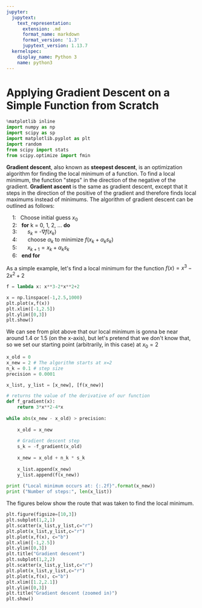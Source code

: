 ```yaml
---
jupyter:
  jupytext:
    text_representation:
      extension: .md
      format_name: markdown
      format_version: '1.3'
      jupytext_version: 1.13.7
  kernelspec:
    display_name: Python 3
    name: python3
---
```


<!-- #region id="FWqocWafJFjI" -->
# Applying Gradient Descent on a Simple Function from Scratch
<!-- #endregion -->

```python id="14n7kwOaIpHS" executionInfo={"status": "ok", "timestamp": 1636821088634, "user_tz": -330, "elapsed": 812, "user": {"displayName": "Sparsh Agarwal", "photoUrl": "https://lh3.googleusercontent.com/a/default-user=s64", "userId": "13037694610922482904"}}
%matplotlib inline
import numpy as np
import scipy as sp
import matplotlib.pyplot as plt
import random
from scipy import stats
from scipy.optimize import fmin
```

<!-- #region id="wwOazYhhIpHW" -->
<b>Gradient descent</b>, also known as <b>steepest descent</b>, is an optimization algorithm for finding the local minimum of a function. To find a local minimum, the function "steps" in the  direction of the negative of the gradient. <b>Gradient ascent</b> is the same as gradient descent, except that it steps in the direction of the positive of the gradient and therefore finds local maximums instead of minimums. The algorithm of gradient descent can be outlined as follows:

&nbsp;&nbsp;&nbsp; 1: &nbsp; Choose initial guess $x_0$ <br>
&nbsp;&nbsp;&nbsp;    2: &nbsp; <b>for</b> k = 0, 1, 2, ... <b>do</b> <br>
&nbsp;&nbsp;&nbsp;    3:   &nbsp;&nbsp;&nbsp;&nbsp;&nbsp; $s_k$ = -$\nabla f(x_k)$ <br>
&nbsp;&nbsp;&nbsp;    4:   &nbsp;&nbsp;&nbsp;&nbsp;&nbsp; choose $\alpha_k$ to minimize $f(x_k+\alpha_k s_k)$ <br>
&nbsp;&nbsp;&nbsp;    5:   &nbsp;&nbsp;&nbsp;&nbsp;&nbsp; $x_{k+1} = x_k + \alpha_k s_k$ <br>
&nbsp;&nbsp;&nbsp;    6: &nbsp;  <b>end for</b>
<!-- #endregion -->

<!-- #region id="mrsqj_W6IpHX" -->
As a simple example, let's find a local minimum for the function $f(x) = x^3-2x^2+2$
<!-- #endregion -->

```python id="bkffVAZcIpHX" executionInfo={"status": "ok", "timestamp": 1636821091951, "user_tz": -330, "elapsed": 8, "user": {"displayName": "Sparsh Agarwal", "photoUrl": "https://lh3.googleusercontent.com/a/default-user=s64", "userId": "13037694610922482904"}}
f = lambda x: x**3-2*x**2+2
```

```python id="4bdYRk2QIpHZ" colab={"base_uri": "https://localhost:8080/", "height": 269} executionInfo={"status": "ok", "timestamp": 1636821094278, "user_tz": -330, "elapsed": 19, "user": {"displayName": "Sparsh Agarwal", "photoUrl": "https://lh3.googleusercontent.com/a/default-user=s64", "userId": "13037694610922482904"}} outputId="0113d2ca-1246-4d99-8201-5e525fde1bcd"
x = np.linspace(-1,2.5,1000)
plt.plot(x,f(x))
plt.xlim([-1,2.5])
plt.ylim([0,3])
plt.show()
```

<!-- #region id="Ryz-KgbdIpHb" -->
We can see from plot above that our local minimum is gonna be near around 1.4 or 1.5 (on the x-axis), but let's pretend that we don't know that, so we set our starting point (arbitrarily, in this case) at $x_0 = 2$
<!-- #endregion -->

```python id="wG8AEQt7IpHd" outputId="9dd22d13-8159-4aff-9fa4-14f0a06a7d13"
x_old = 0
x_new = 2 # The algorithm starts at x=2
n_k = 0.1 # step size
precision = 0.0001

x_list, y_list = [x_new], [f(x_new)]

# returns the value of the derivative of our function
def f_gradient(x):
    return 3*x**2-4*x
 
while abs(x_new - x_old) > precision:
    
    x_old = x_new
    
    # Gradient descent step
    s_k = -f_gradient(x_old)
    
    x_new = x_old + n_k * s_k
    
    x_list.append(x_new)
    y_list.append(f(x_new))
    
print ("Local minimum occurs at: {:.2f}".format(x_new))
print ("Number of steps:", len(x_list))
```

<!-- #region id="7CaAHQKFIpHe" -->
The figures below show the route that was taken to find the local minimum.
<!-- #endregion -->

```python id="v_tDQ98EIpHf" outputId="d46ecbc7-cdf2-43f3-d981-825f2b647bbf"
plt.figure(figsize=[10,3])
plt.subplot(1,2,1)
plt.scatter(x_list,y_list,c="r")
plt.plot(x_list,y_list,c="r")
plt.plot(x,f(x), c="b")
plt.xlim([-1,2.5])
plt.ylim([0,3])
plt.title("Gradient descent")
plt.subplot(1,2,2)
plt.scatter(x_list,y_list,c="r")
plt.plot(x_list,y_list,c="r")
plt.plot(x,f(x), c="b")
plt.xlim([1.2,2.1])
plt.ylim([0,3])
plt.title("Gradient descent (zoomed in)")
plt.show()
```
